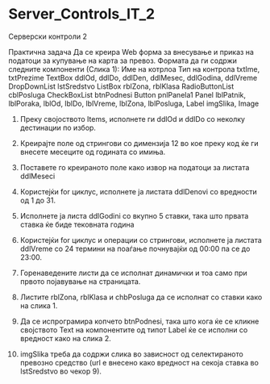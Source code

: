 # Server_Controls_IT_2

 Серверски контроли 2 
 
 
 Практична задача Да се креира Web форма за внесување и приказ на податоци за купување на карта за превоз. Формата да ги содржи следните компоненти (Слика 1): 
 Име на котрлоа Тип на контрола txtIme, txtPrezime TextBox ddlOd, ddlDo, ddlDen, ddlMesec, ddlGodina, ddlVreme DropDownList lstSredstvo ListBox rblZona, rblKlasa RadioButtonList cblPosluga CheckBoxList btnPodnesi Button pnlPanela1 Panel lblPatnik, lblPoraka, lblOd, lblDo, lblVreme, lblZona, lblPosluga, Label imgSlika, Image 
 1. Преку својоството Items, исполнете ги ddlOd и ddlDo со неколку дестинации по избор. 
 2. Креирајте поле од стрингови со димензија 12 во кое преку код ќе ги внесете месеците од годината со имиња. 
 3. Поставете го креираното поле како извор на податоци за листата ddlMeseci 
 4. Користејќи for циклус, исполнете ја листата ddlDenovi со вредности од 1 до 31. 
 5. Исполнете ја листа ddlGodini со вкупно 5 ставки, така што првата ставка ќе биде тековната година 
 6. Користејќи for циклус  и операции со стрингови, исполнете ја листата ddlVreme со 24 термини на поаѓање почнувајќи од 00:00 па се до 23:00. 
 7. Горенаведените листи да се исполнат динамички и тоа само при првото појавување на страницата. 
 8. Листите rblZona, rblKlasa и chbPosluga да се исполнат со ставки како на слика 1. 
 9. Да се испрограмира копчето btnPodnesi, така што кога ќе се кликне својството Text на компонентите од типот Label ќе се исполни со вредност како на слика 2. 
 
 
10. imgSlika треба да содржи слика во зависност од селектираното превозно средство (url е внесено како вредност на секоја ставка во lstSredstvo во чекор 9). 

